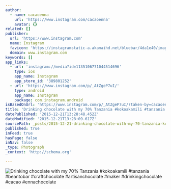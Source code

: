 ```yaml
---
author:
  - name: cacaoenna
    url: 'https://www.instagram.com/cacaoenna'
    avatar: {}
related: []
publisher:
  url: 'https://www.instagram.com'
  name: Instagram
  favicon: 'https://instagramstatic-a.akamaihd.net/bluebar/4da1e40/images/ico/favicon.ico'
  domain: www.instagram.com
keywords: []
app_links:
  - url: 'instagram://media?id=1135106771044514696'
    type: ios
    app_name: Instagram
    app_store_id: '389801252'
  - url: 'https://www.instagram.com/p/_AtZgeP7uI/'
    type: android
    app_name: Instagram
    package: com.instagram.android
isBasedOnUrl: 'https://www.instagram.com/p/_AtZgeP7uI/?taken-by=cacaoenna'
title: 'Drinking chocolate with my 70% Tanzania #kokoakamili #tanzania #beantobar #craftchocolate #artisanchocolate #maker #drinkingchocolate #cacao #ennachocolate'
datePublished: '2015-12-21T13:28:48.452Z'
dateModified: '2015-12-21T13:28:09.617Z'
sourcePath: _posts/2015-12-21-drinking-chocolate-with-my-70-tanzania-kokoakamili-tanzan.md
published: true
inFeed: true
hasPage: false
inNav: false
_type: Photograph
_context: 'http://schema.org'

---
```

![Drinking chocolate with my 70&percnt; Tanzania &num;kokoakamili &num;tanzania &num;beantobar &num;craftchocolate &num;artisanchocolate &num;maker &num;drinkingchocolate &num;cacao &num;ennachocolate](https://scontent.cdninstagram.com/hphotos-xaf1/t51.2885-15/s320x320/e35/12357929_1731076730456891_92597895_n.jpg)